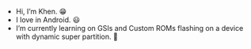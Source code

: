 - Hi, I’m Khen. 😁
- I love in Android. 😃
- I’m currently learning on GSIs and Custom ROMs flashing on a device with dynamic super partition. 🙂

<!---
youcancallmekhen/youcancallmekhen is a ✨ special ✨ repository because its `README.md` (this file) appears on your GitHub profile.
You can click the Preview link to take a look at your changes.
--->
